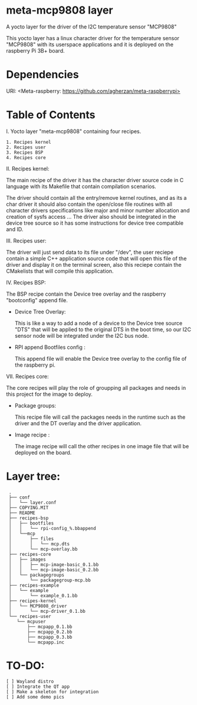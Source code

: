 # meta-mcp9808 layer
A yocto layer for the driver of the I2C temperature sensor "MCP9808" 

This yocto layer has a linux character driver for the temperature sensor "MCP9808" 
with its userspace applications and it is deployed on the raspberry Pi 3B+ board.




Dependencies
============

  URI: <Meta-raspberry: https://github.com/agherzan/meta-raspberrypi>


Table of Contents
=================

  I. Yocto layer "meta-mcp9808" containing four recipes. 

    1. Recipes kernel
    2. Recipes user
    3. Recipes BSP
    4. Recipes core


 II. Recipes kernel:

  The main recipe of the driver it has the character driver source code in C language with its Makefile that contain compilation scenarios.

  The driver should contain all the entry/remove kernel routines, and as its a char driver it should also contain the open/close file routines
  with all character drivers specifications like major and minor number allocation and creation of sysfs access ...
  The driver also should be integrated in the device tree source so it has some instructions for device tree compatible and ID.

  III. Recipes user:

  The driver will just send data to its file under "/dev", the user reciepe contain a simple C++ application source code that will open this file  of the driver and display it on the terminal screen, also this reciepe contain the CMakelists that will compile this application.

  IV. Recipes BSP: 

   The BSP recipe contain the Device tree overlay and the raspberry "bootconfig" append file.

   - Device Tree Overlay:

     This is like a way to add a node of a device to the Device tree source "DTS" that will be applied to the original DTS in the boot time, so our I2C sensor node will be integrated under the I2C bus node.

   - RPI append Bootfiles config :

     This append file will enable the Device tree overlay to the config file of the raspberry pi.

   VII. Recipes core: 

   The core recipes will play the role of groupping all packages and needs in this project for the image to deploy.

   - Package groups:

     This recipe file will call the packages needs in the runtime such as the driver and the DT overlay and the driver application.

  - Image recipe :

     The image recipe will call the other recipes in one image file that will be deployed on the board.

Layer tree:
============     

     .
     ├── conf
     │   └── layer.conf
     ├── COPYING.MIT
     ├── README
     ├── recipes-bsp
     │   ├── bootfiles
     │   │   └── rpi-config_%.bbappend
     │   └──mcp
     │       ├── files
     │       │   └── mcp.dts
     │       └── mcp-overlay.bb
     ├── recipes-core
     │   ├── images
     │   │   ├── mcp-image-basic_0.1.bb
     │   │   └── mcp-image-basic_0.2.bb
     │   └── packagegroups
     │       └── packagegroup-mcp.bb
     ├── recipes-example
     │   └── example
     │       └── example_0.1.bb
     ├── recipes-kernel
     │   └── MCP9808_driver
     │       └── mcp-driver_0.1.bb
     └── recipes-user
        └── mcpuser
            ├── mcpapp_0.1.bb
            ├── mcpapp_0.2.bb
            ├── mcpapp_0.3.bb
            └── mcpapp.inc




TO-DO:
============

    [ ] Wayland distro
    [ ] Integrate the QT app
    [ ] Make a skeleton for integration
    [ ] Add some demo pics
